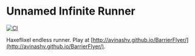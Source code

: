 # Unnamed Infinite Runner

[![CI](https://img.shields.io/github/workflow/status/avinashv/BarrierFlyer/CI.svg?logo=github)](https://github.com/avinashv/BarrierFlyer/actions?query=workflow%3ACI)

Haxeflixel endless runner. Play at [http://avinashv.github.io/BarrierFlyer/](http://avinashv.github.io/BarrierFlyer/).
